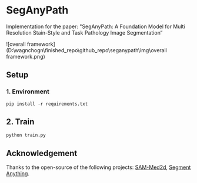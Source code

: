 # SegAnyPath

Implementation for the paper: "SegAnyPath: A Foundation Model for Multi Resolution Stain-Style and Task Pathology Image Segmentation“

![overall framework](D:\wagnchogn\finished_repo\github_repo\seganypath\img\overall framework.png)

## Setup

### 1. Environment

```
pip install -r requirements.txt
```




## 2. Train
```
python train.py

```

## Acknowledgement

Thanks to the open-source of the following projects: [SAM-Med2d](https://github.com/OpenGVLab/SAM-Med2D), [Segment Anything](https://github.com/facebookresearch/segment-anything).



